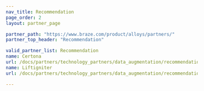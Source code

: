 ```yaml
---
nav_title: Recommendation
page_order: 2
layout: partner_page

partner_path: "https://www.braze.com/product/alloys/partners/"
partner_top_header: "Recommendation"

valid_partner_list: Recommendation
name: Certona
url: /docs/partners/technology_partners/data_augmentation/recommendation/certona/
name: Liftigniter
url: /docs/partners/technology_partners/data_augmentation/recommendation/liftigniter/

---
```

